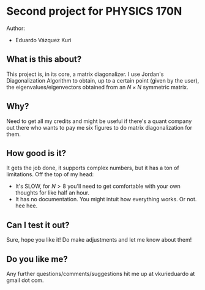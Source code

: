 # Second project for PHYSICS 170N

Author:

* Eduardo Vázquez Kuri

## What is this about?

This project is, in its core, a matrix diagonalizer. I use Jordan's Diagonalization Algorithm to obtain, up to a certain
point (given by the user), the eigenvalues/eigenvectors obtained from an $N \times N$ symmetric matrix.

## Why?

Need to get all my credits and might be useful if there's a quant company out there who wants to pay me six figures to do matrix diagonalization for them.

## How good is it?

It gets the job done, it supports complex numbers, but it has a ton of limitations. Off the top of my head:

* It's SLOW, for $N > 8$ you'll need to get comfortable with your own thoughts for like half an hour.
* It has no documentation. You might intuit how everything works. Or not. hee hee.

## Can I test it out?

Sure, hope you like it! Do make adjustments and let me know about them!

## Do you like me?

Any further questions/comments/suggestions hit me up at vkurieduardo at gmail dot com.